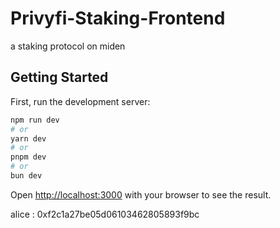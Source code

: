 # Privyfi-Staking-Frontend
  a staking protocol on miden 

  
## Getting Started

First, run the development server:

```bash
npm run dev
# or
yarn dev
# or
pnpm dev
# or
bun dev
```

Open [http://localhost:3000](http://localhost:3000) with your browser to see the result.



alice : 0xf2c1a27be05d06103462805893f9bc